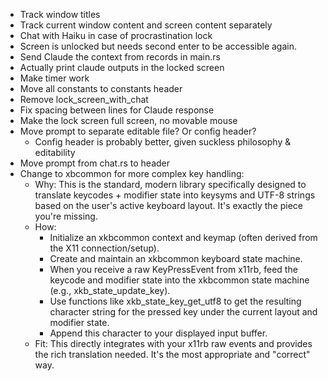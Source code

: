 * Track window titles
* Track current window content and screen content separately
* Chat with Haiku in case of procrastination lock
* Screen is unlocked but needs second enter to be accessible again.
* Send Claude the context from records in main.rs
* Actually print claude outputs in the locked screen
* Make timer work
* Move all constants to constants header
* Remove lock_screen_with_chat
* Fix spacing between lines for Claude response
* Make the lock screen full screen, no movable mouse
* Move prompt to separate editable file? Or config header?
	* Config header is probably better, given suckless philosophy & editability
* Move prompt from chat.rs to header
* Change to xbcommon for more complex key handling:
	* Why: This is the standard, modern library specifically designed to translate keycodes + modifier state into keysyms and UTF-8 strings based on the user's active keyboard layout. It's exactly the piece you're missing.
	* How:
		* Initialize an xkbcommon context and keymap (often derived from the X11 connection/setup).
		* Create and maintain an xkbcommon keyboard state machine.
		* When you receive a raw KeyPressEvent from x11rb, feed the keycode and modifier state into the xkbcommon state machine (e.g., xkb_state_update_key).
		* Use functions like xkb_state_key_get_utf8 to get the resulting character string for the pressed key under the current layout and modifier state.
		* Append this character to your displayed input buffer.
	* Fit: This directly integrates with your x11rb raw events and provides the rich translation needed. It's the most appropriate and "correct" way.
